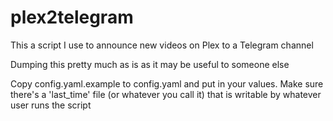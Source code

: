 # plex2telegram

This a script I use to announce new videos on Plex to a Telegram channel

Dumping this pretty much as is as it may be useful to someone else

Copy config.yaml.example to config.yaml and put in your values. Make sure there's a 'last_time' file (or whatever you call it) that is writable by whatever user runs the script
